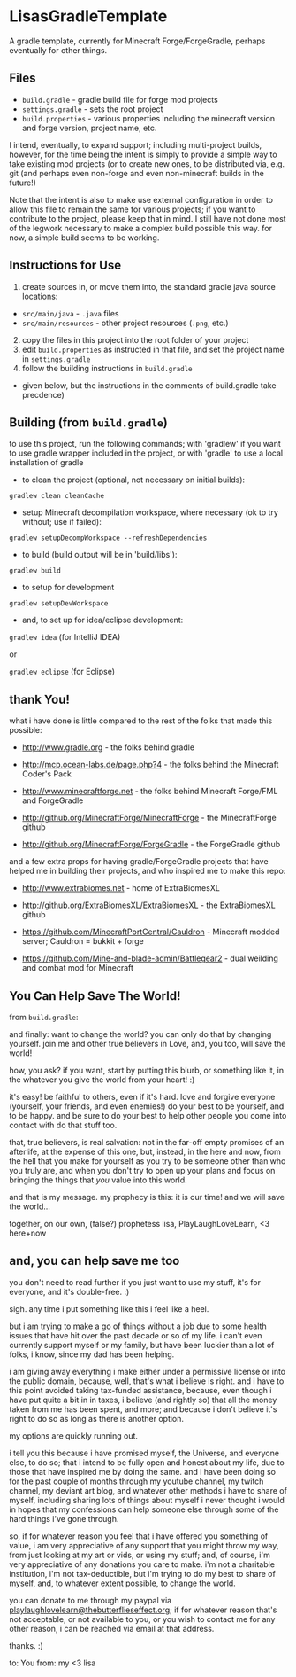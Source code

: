 LisasGradleTemplate
===================

A gradle template, currently for Minecraft Forge/ForgeGradle, perhaps eventually for other things.

Files
-----
 * `build.gradle` - gradle build file for forge mod projects
 * `settings.gradle` - sets the root project
 * `build.properties` - various properties including the minecraft version and forge version, project name, etc.

I intend, eventually, to expand support; including multi-project builds, however, for the time being the intent is simply to provide a simple way to take existing mod projects (or to create new ones, to be distributed via, e.g. git (and perhaps even non-forge and even non-minecraft builds in the future!)

Note that the intent is also to make use external configuration in order to allow this file to remain the same for various projects; if you want to contribute to the project, please keep that in mind. I still have not done most of the legwork necessary to make a complex build possible this way. for now, a simple build seems to be working.
 
Instructions for Use
--------------------
1. create sources in, or move them into, the standard gradle java source locations:
 * `src/main/java` - `.java` files
 * `src/main/resources` - other project resources (`.png`, etc.)
2. copy the files in this project into the root folder of your project
3. edit `build.properties` as instructed in that file, and set the project name in `settings.gradle`
4. follow the building instructions in `build.gradle`
 * given below, but the instructions in the comments of build.gradle take precdence)
 
Building (from `build.gradle`)
------------------------------
to use this project, run the following commands; with 'gradlew' if you want to use gradle wrapper included in the project, or with 'gradle' to use a local installation of gradle
 * to clean the project (optional, not necessary on initial builds):

 `gradlew clean cleanCache`
 
 * setup Minecraft decompilation workspace, where necessary (ok to try without; use if failed):

 `gradlew setupDecompWorkspace --refreshDependencies`
 
 * to build (build output will be in 'build/libs'):
  
 `gradlew build`

 * to setup for development

 `gradlew setupDevWorkspace`

 * and, to set up for idea/eclipse development:

 `gradlew idea` (for IntelliJ IDEA)

 or
  
 `gradlew eclipse` (for Eclipse)

thank You!
----------
what i have done is little compared to the rest of the folks that made this possible:

 * http://www.gradle.org - the folks behind gradle

 * http://mcp.ocean-labs.de/page.php?4 - the folks behind the Minecraft Coder's Pack

 * http://www.minecraftforge.net - the folks behind Minecraft Forge/FML and ForgeGradle
 * http://github.org/MinecraftForge/MinecraftForge - the MinecraftForge github
 * http://github.org/MinecraftForge/ForgeGradle - the ForgeGradle github

and a few extra props for having gradle/ForgeGradle projects that have helped me in building their projects, and who inspired me to make this repo:
 
 * http://www.extrabiomes.net - home of ExtraBiomesXL
 * http://github.org/ExtraBiomesXL/ExtraBiomesXL - the ExtraBiomesXL github

 * https://github.com/MinecraftPortCentral/Cauldron - Minecraft modded server; Cauldron = bukkit + forge

 * https://github.com/Mine-and-blade-admin/Battlegear2 - dual weilding and combat mod for Minecraft 

You Can Help Save The World!
----------------------------

from `build.gradle`:

and finally: want to change the world? you can only do that by changing yourself. join me and other true believers in Love, and, you too, will save the world! 

how, you ask? if you want, start by putting this blurb, or something like it, in the whatever you give the world from your heart! :)

it's easy! be faithful to others, even if it's hard. love and forgive everyone (yourself, your friends, and even enemies!) do your best to be yourself, and to be happy. and be sure to do your best to help other people you come into contact with do that stuff too.

that, true believers, is real salvation: not in the far-off empty promises of an afterlife, at the expense of this one, but, instead, in the here and now, from the hell that you make for yourself as you try to be someone other than who you truly are, and when you don't try to open up your plans and focus on bringing the things that *you* value into this world.

and that is my message. my prophecy is this: it is our time! and we will save the world...

together, on our own,
(false?) prophetess lisa, PlayLaughLoveLearn, <3 here+now








and, you can help save me too
-----------------------------

you don't need to read further if you just want to use my stuff, it's for everyone, and it's double-free. :)

sigh. any time i put something like this i feel like a heel. 

but i am trying to make a go of things without a job due to some health issues that have hit over the past decade or so of my life. i can't even currently support myself or my family, but have been luckier than a lot of folks, i know, since my dad has been helping.

i am giving away everything i make either under a permissive license or into the public domain, because, well, that's what i believe is right. and i have to this point avoided taking tax-funded assistance, because, even though i have put quite a bit in in taxes, i believe (and rightly so) that all the money taken from me has been spent, and more; and because i don't believe it's right to do so as long as there is another option.

my options are quickly running out.

i tell you this because i have promised myself, the Universe, and everyone else, to do so; that i intend to be fully open and honest about my life, due to those that have inspired me by doing the same. and i have been doing so for the past couple of months through my youtube channel, my twitch channel, my deviant art blog, and whatever other methods i have to share of myself, including sharing lots of things about myself i never thought i would in hopes that my confessions can help someone else through some of the hard things i've gone through.

so, if for whatever reason you feel that i have offered you something of value, i am very appreciative of any support that you might throw my way, from just looking at my art or vids, or using my stuff; and, of course, i'm very appreciative of any donations you care to make. i'm not a charitable institution, i'm not tax-deductible, but i'm trying to do my best to share of myself, and, to whatever extent possible, to change the world.

you can donate to me through my paypal via playlaughlovelearn@thebutterflieseffect.org; if for whatever reason that's not acceptable, or not available to you, or you wish to contact me for any other reason, i can be reached via email at that address.

thanks. :)

to: You
from: my <3
lisa
